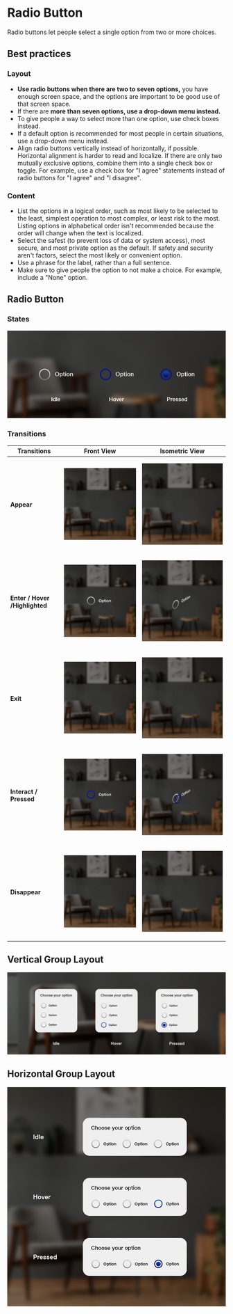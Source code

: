 # Radio Button

Radio buttons let people select a single option from two or more choices.

## Best practices

### Layout

* **Use radio buttons when there are two to seven options,** you have enough screen space, and the options are important to be good use of that screen space.
* If there are **more than seven options, use a drop-down menu instead.**
* To give people a way to select more than one option, use check boxes instead.
* If a default option is recommended for most people in certain situations, use a drop-down menu instead.
* Align radio buttons vertically instead of horizontally, if possible. Horizontal alignment is harder to read and localize. If there are only two mutually exclusive options, combine them into a single check box or toggle. For example, use a check box for "I agree" statements instead of radio buttons for "I agree" and "I disagree".

### Content

* List the options in a logical order, such as most likely to be selected to the least, simplest operation to most complex, or least risk to the most. Listing options in alphabetical order isn't recommended because the order will change when the text is localized.
* Select the safest (to prevent loss of data or system access), most secure, and most private option as the default. If safety and security aren't factors, select the most likely or convenient option.
* Use a phrase for the label, rather than a full sentence.
* Make sure to give people the option to not make a choice. For example, include a "None" option.

## Radio Button&#x20;

### States

![](<../../.gitbook/assets/image (16).png>)

### Transitions

| Transitions                    | **Front View**                                                                         | **Isometric View**                                                                     |
| ------------------------------ | -------------------------------------------------------------------------------------- | -------------------------------------------------------------------------------------- |
| **Appear**                     | <p></p><p><img src="../../.gitbook/assets/RadioSingle_Appear_Front.gif" alt=""></p>    | <p></p><p><img src="../../.gitbook/assets/RadioSingle_Appear_Persp.gif" alt=""></p>    |
| **Enter / Hover /Highlighted** | <p></p><p><img src="../../.gitbook/assets/RadioSingle_Enter_Front.gif" alt=""></p>     | <p></p><p><img src="../../.gitbook/assets/RadioSingle_Enter_Persp.gif" alt=""></p>     |
| **Exit**                       | <p></p><p><img src="../../.gitbook/assets/RadioSingle_Exit_Front.gif" alt=""></p>      | <p></p><p><img src="../../.gitbook/assets/RadioSingle_Exit_Persp.gif" alt=""></p>      |
| **Interact / Pressed**         | <p></p><p><img src="../../.gitbook/assets/RadioSingle_Interact_Front.gif" alt=""></p>  | <p></p><p><img src="../../.gitbook/assets/RadioSingle_Interact_Persp.gif" alt=""></p>  |
| **Disappear**                  | <p></p><p><img src="../../.gitbook/assets/RadioSingle_Disappear_Front.gif" alt=""></p> | <p></p><p><img src="../../.gitbook/assets/RadioSingle_Disappear_Persp.gif" alt=""></p> |

## **Vertical Group Layout**&#x20;

![](<../../.gitbook/assets/image (36).png>)

## **Horizontal Group Layout**

![](<../../.gitbook/assets/image (34).png>)
